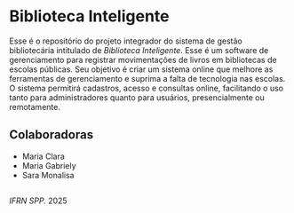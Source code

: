 # Biblioteca Inteligente
Esse é o repositório do projeto integrador do sistema de gestão bibliotecária intitulado de *Biblioteca Inteligente*.
Esse é um software de gerenciamento para registrar movimentações de livros em bibliotecas de escolas públicas. Seu objetivo é criar um sistema online que melhore as ferramentas de gerenciamento e suprima a falta de tecnologia nas escolas. O sistema permitirá cadastros, acesso e consultas online, facilitando o uso tanto para administradores quanto para usuários, presencialmente ou remotamente.
## Colaboradoras
- Maria Clara 
- Maria Gabriely
- Sara Monalisa
##
*IFRN SPP.* 2025